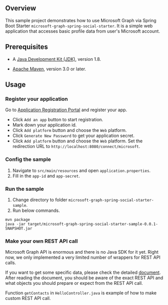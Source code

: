 ## Overview

This sample project demonstrates how to use Microsoft Graph via Spring Boot Starter `microsoft-graph-spring-social-starter`.
It is a simple web application that accesses basic profile data from user's Microsoft account. 

## Prerequisites

* A [Java Development Kit (JDK)](http://www.oracle.com/technetwork/java/javase/downloads/), version 1.8.

* [Apache Maven](http://maven.apache.org/), version 3.0 or later.

## Usage

### Register your application

Go to [Application Registration Portal](https://apps.dev.microsoft.com/#/appList) and register your app. 

- Click `Add an app` button to start registration.
- Mark down your application id.
- Click `Add platform` button and choose the `Web` platform.
- Click `Generate New Password` to get your application secret. 
- Click `Add platform` button and choose the `Web` platform. Set the redirection URL to `http://localhost:8080/connect/microsoft`.

### Config the sample

1. Navigate to `src/main/resources` and open `application.properties`.
2. Fill in the `app-id` and `app-secret`. 

### Run the sample

1. Change directory to folder `microsoft-graph-spring-social-starter-sample`.
2. Run below commands. 

```
mvn package
java -jar target/microsoft-graph-spring-social-starter-sample-0.0.1-SNAPSHOT.jar
```

### Make your own REST API call

Microsoft Graph API is enormous and there is no Java SDK for it yet. Right now, we only implemented a very limited 
number of wrappers for REST API calls.
 
If you want to get some specific data, please check the detailed [document](https://developer.microsoft.com/en-us/graph/docs/concepts/overview).
After reading the document, you should be aware of the exact REST API and what objects you should prepare or expect from the REST API call.

Function `getContacts` in `HelloController.java` is example of how to make custom REST API call. 